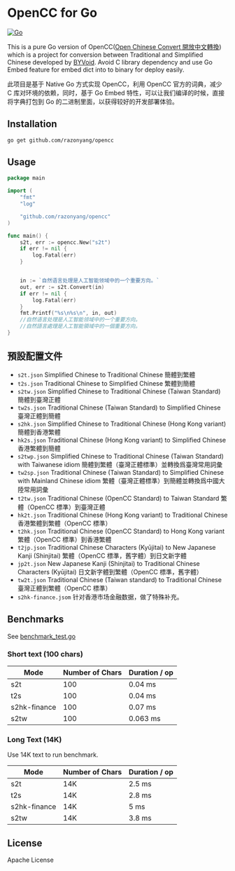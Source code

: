 # OpenCC for Go

[![Go](https://github.com/razonyang/opencc/workflows/Go/badge.svg)](https://github.com/razonyang/opencc/actions?query=workflow%3AGo)

This is a pure Go version of OpenCC([Open Chinese Convert 開放中文轉換](https://github.com/BYVoid/OpenCC/)) which is a project for conversion between Traditional and Simplified Chinese developed by [BYVoid](https://www.byvoid.com/). Avoid C library dependency and use Go Embed feature for embed dict into to binary for deploy easily.

此项目是基于 Native Go 方式实现 OpenCC，利用 OpenCC 官方的词典，减少 C 库对环境的依赖，同时，基于 Go Embed 特性，可以让我们编译的时候，直接将字典打包到 Go 的二进制里面，以获得较好的开发部署体验。

## Installation

```sh
go get github.com/razonyang/opencc
```

## Usage

```go
package main

import (
    "fmt"
    "log"

    "github.com/razonyang/opencc"
)

func main() {
    s2t, err := opencc.New("s2t")
    if err != nil {
        log.Fatal(err)
    }


    in := `自然语言处理是人工智能领域中的一个重要方向。`
    out, err := s2t.Convert(in)
    if err != nil {
        log.Fatal(err)
    }
    fmt.Printf("%s\n%s\n", in, out)
    //自然语言处理是人工智能领域中的一个重要方向。
    //自然語言處理是人工智能領域中的一個重要方向。
}
```

## 預設配置文件

- `s2t.json` Simplified Chinese to Traditional Chinese 簡體到繁體
- `t2s.json` Traditional Chinese to Simplified Chinese 繁體到簡體
- `s2tw.json` Simplified Chinese to Traditional Chinese (Taiwan Standard) 簡體到臺灣正體
- `tw2s.json` Traditional Chinese (Taiwan Standard) to Simplified Chinese 臺灣正體到簡體
- `s2hk.json` Simplified Chinese to Traditional Chinese (Hong Kong variant) 簡體到香港繁體
- `hk2s.json` Traditional Chinese (Hong Kong variant) to Simplified Chinese 香港繁體到簡體
- `s2twp.json` Simplified Chinese to Traditional Chinese (Taiwan Standard) with Taiwanese idiom 簡體到繁體（臺灣正體標準）並轉換爲臺灣常用詞彙
- `tw2sp.json` Traditional Chinese (Taiwan Standard) to Simplified Chinese with Mainland Chinese idiom 繁體（臺灣正體標準）到簡體並轉換爲中國大陸常用詞彙
- `t2tw.json` Traditional Chinese (OpenCC Standard) to Taiwan Standard 繁體（OpenCC 標準）到臺灣正體
- `hk2t.json` Traditional Chinese (Hong Kong variant) to Traditional Chinese 香港繁體到繁體（OpenCC 標準）
- `t2hk.json` Traditional Chinese (OpenCC Standard) to Hong Kong variant 繁體（OpenCC 標準）到香港繁體
- `t2jp.json` Traditional Chinese Characters (Kyūjitai) to New Japanese Kanji (Shinjitai) 繁體（OpenCC 標準，舊字體）到日文新字體
- `jp2t.json` New Japanese Kanji (Shinjitai) to Traditional Chinese Characters (Kyūjitai) 日文新字體到繁體（OpenCC 標準，舊字體）
- `tw2t.json` Traditional Chinese (Taiwan standard) to Traditional Chinese 臺灣正體到繁體（OpenCC 標準）
- `s2hk-finance.jsom` 针对香港市场金融数据，做了特殊补充。

## Benchmarks

See [benchmark_test.go](https://github.com/razonyang/opencc/tree/master/tests/benchmark_test.go)

### Short text (100 chars)

| Mode         | Number of Chars | Duration / op |
| ------------ | --------------- | ------------- |
| s2t          | 100             | 0.04 ms       |
| t2s          | 100             | 0.04 ms       |
| s2hk-finance | 100             | 0.07 ms       |
| s2tw         | 100             | 0.063 ms      |

### Long Text (14K)

Use 14K text to run benchmark.

| Mode         | Number of Chars | Duration / op |
| ------------ | --------------- | ------------- |
| s2t          | 14K             | 2.5 ms        |
| t2s          | 14K             | 2.8 ms        |
| s2hk-finance | 14K             | 5 ms          |
| s2tw         | 14K             | 3.8 ms        |

## License

Apache License
